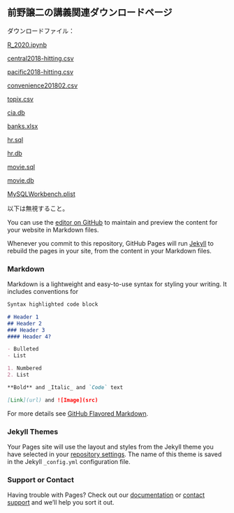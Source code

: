 ## 前野譲二の講義関連ダウンロードページ

ダウンロードファイル：

[R_2020.ipynb](https://joji.github.io/R_2020.ipynb)

[central2018-hitting.csv](https://joji.github.io/central2018-hitting.csv)

[pacific2018-hitting.csv](https://joji.github.io/pacific2018-hitting.csv)

[convenience201802.csv](https://joji.github.io/convenience201802.csv)

[topix.csv](https://joji.github.io/topix.csv)

[cia.db](https://joji.github.io/cia.db)

[banks.xlsx](https://joji.github.io/banks.xlsx)

[hr.sql](https://joji.github.io/hr.sql)

[hr.db](https://joji.github.io/hr.db)

[movie.sql](https://joji.github.io/movie.sql)

[movie.db](https://joji.github.io/movie.db)

[MySQLWorkbench.plist](https://joji.github.io/MySQLWorkbench.plist)


以下は無視すること。

You can use the [editor on GitHub](https://github.com/joji/joji.github.io/edit/master/README.md) to maintain and preview the content for your website in Markdown files.

Whenever you commit to this repository, GitHub Pages will run [Jekyll](https://jekyllrb.com/) to rebuild the pages in your site, from the content in your Markdown files.

### Markdown

Markdown is a lightweight and easy-to-use syntax for styling your writing. It includes conventions for

```markdown
Syntax highlighted code block

# Header 1
## Header 2
### Header 3
#### Header 4?

- Bulleted
- List

1. Numbered
2. List

**Bold** and _Italic_ and `Code` text

[Link](url) and ![Image](src)
```

For more details see [GitHub Flavored Markdown](https://guides.github.com/features/mastering-markdown/).

### Jekyll Themes

Your Pages site will use the layout and styles from the Jekyll theme you have selected in your [repository settings](https://github.com/joji/joji.github.io/settings). The name of this theme is saved in the Jekyll `_config.yml` configuration file.

### Support or Contact

Having trouble with Pages? Check out our [documentation](https://help.github.com/categories/github-pages-basics/) or [contact support](https://github.com/contact) and we’ll help you sort it out.
